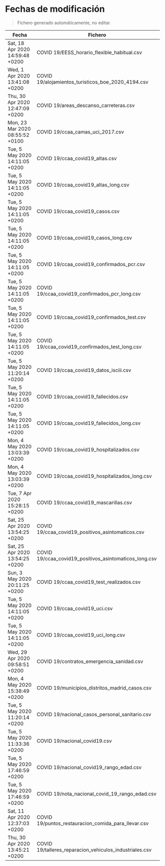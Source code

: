 # Fechas de modificación

> Fichero generado automáticamente, no editar.

| Fecha                           | Fichero                  |
|---------------------------------|--------------------------|
| Sat, 18 Apr 2020 14:59:48 +0200  | COVID 19/EESS_horario_flexible_habitual.csv |
| Wed, 1 Apr 2020 13:41:08 +0200  | COVID 19/alojamientos_turisticos_boe_2020_4194.csv |
| Thu, 30 Apr 2020 12:47:09 +0200  | COVID 19/areas_descanso_carreteras.csv |
| Mon, 23 Mar 2020 08:55:52 +0100  | COVID 19/ccaa_camas_uci_2017.csv |
| Tue, 5 May 2020 14:11:05 +0200  | COVID 19/ccaa_covid19_altas.csv |
| Tue, 5 May 2020 14:11:05 +0200  | COVID 19/ccaa_covid19_altas_long.csv |
| Tue, 5 May 2020 14:11:05 +0200  | COVID 19/ccaa_covid19_casos.csv |
| Tue, 5 May 2020 14:11:05 +0200  | COVID 19/ccaa_covid19_casos_long.csv |
| Tue, 5 May 2020 14:11:05 +0200  | COVID 19/ccaa_covid19_confirmados_pcr.csv |
| Tue, 5 May 2020 14:11:05 +0200  | COVID 19/ccaa_covid19_confirmados_pcr_long.csv |
| Tue, 5 May 2020 14:11:05 +0200  | COVID 19/ccaa_covid19_confirmados_test.csv |
| Tue, 5 May 2020 14:11:05 +0200  | COVID 19/ccaa_covid19_confirmados_test_long.csv |
| Tue, 5 May 2020 11:20:14 +0200  | COVID 19/ccaa_covid19_datos_isciii.csv |
| Tue, 5 May 2020 14:11:05 +0200  | COVID 19/ccaa_covid19_fallecidos.csv |
| Tue, 5 May 2020 14:11:05 +0200  | COVID 19/ccaa_covid19_fallecidos_long.csv |
| Mon, 4 May 2020 13:03:39 +0200  | COVID 19/ccaa_covid19_hospitalizados.csv |
| Mon, 4 May 2020 13:03:39 +0200  | COVID 19/ccaa_covid19_hospitalizados_long.csv |
| Tue, 7 Apr 2020 15:28:15 +0200  | COVID 19/ccaa_covid19_mascarillas.csv |
| Sat, 25 Apr 2020 13:54:25 +0200  | COVID 19/ccaa_covid19_positivos_asintomaticos.csv |
| Sat, 25 Apr 2020 13:54:25 +0200  | COVID 19/ccaa_covid19_positivos_asintomaticos_long.csv |
| Sun, 3 May 2020 20:11:25 +0200  | COVID 19/ccaa_covid19_test_realizados.csv |
| Tue, 5 May 2020 14:11:05 +0200  | COVID 19/ccaa_covid19_uci.csv |
| Tue, 5 May 2020 14:11:05 +0200  | COVID 19/ccaa_covid19_uci_long.csv |
| Wed, 29 Apr 2020 09:58:51 +0200  | COVID 19/contratos_emergencia_sanidad.csv |
| Mon, 4 May 2020 15:38:49 +0200  | COVID 19/municipios_distritos_madrid_casos.csv |
| Tue, 5 May 2020 11:20:14 +0200  | COVID 19/nacional_casos_personal_sanitario.csv |
| Tue, 5 May 2020 11:33:36 +0200  | COVID 19/nacional_covid19.csv |
| Tue, 5 May 2020 17:46:59 +0200  | COVID 19/nacional_covid19_rango_edad.csv |
| Tue, 5 May 2020 17:46:59 +0200  | COVID 19/nota_nacional_covid_19_rango_edad.csv |
| Sat, 11 Apr 2020 12:37:03 +0200  | COVID 19/puntos_restauracion_comida_para_llevar.csv |
| Thu, 30 Apr 2020 13:45:21 +0200  | COVID 19/talleres_reparacion_vehiculos_industriales.csv |

